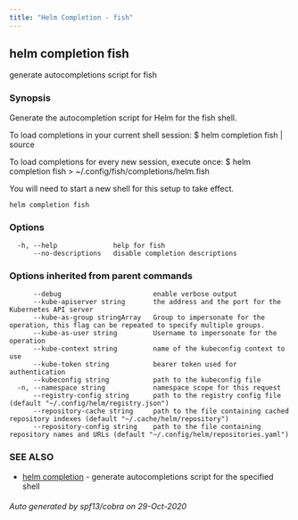 ```yaml
---
title: "Helm Completion - fish"
---
```


## helm completion fish

generate autocompletions script for fish

### Synopsis


Generate the autocompletion script for Helm for the fish shell.

To load completions in your current shell session:
$ helm completion fish | source

To load completions for every new session, execute once:
$ helm completion fish > ~/.config/fish/completions/helm.fish

You will need to start a new shell for this setup to take effect.


```
helm completion fish
```

### Options

```
  -h, --help              help for fish
      --no-descriptions   disable completion descriptions
```

### Options inherited from parent commands

```
      --debug                       enable verbose output
      --kube-apiserver string       the address and the port for the Kubernetes API server
      --kube-as-group stringArray   Group to impersonate for the operation, this flag can be repeated to specify multiple groups.
      --kube-as-user string         Username to impersonate for the operation
      --kube-context string         name of the kubeconfig context to use
      --kube-token string           bearer token used for authentication
      --kubeconfig string           path to the kubeconfig file
  -n, --namespace string            namespace scope for this request
      --registry-config string      path to the registry config file (default "~/.config/helm/registry.json")
      --repository-cache string     path to the file containing cached repository indexes (default "~/.cache/helm/repository")
      --repository-config string    path to the file containing repository names and URLs (default "~/.config/helm/repositories.yaml")
```

### SEE ALSO

* [helm completion](helm_completion.md)	 - generate autocompletions script for the specified shell

###### Auto generated by spf13/cobra on 29-Oct-2020
